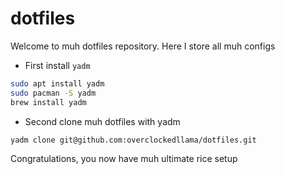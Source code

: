 # dotfiles

Welcome to muh dotfiles repository. Here I store all muh configs

 - First install `yadm`
```sh
sudo apt install yadm
sudo pacman -S yadm
brew install yadm
```

 - Second clone muh dotfiles with yadm
```sh
yadm clone git@github.com:overclockedllama/dotfiles.git	
```

Congratulations, you now have muh ultimate rice setup
